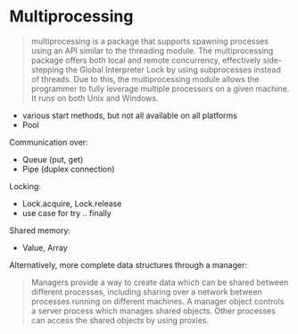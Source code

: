 # Multiprocessing

> multiprocessing is a package that supports spawning processes using an API similar to the threading module. The multiprocessing package offers both local and remote concurrency, effectively side-stepping the Global Interpreter Lock by using subprocesses instead of threads. Due to this, the multiprocessing module allows the programmer to fully leverage multiple processors on a given machine. It runs on both Unix and Windows.

* various start methods, but not all available on all platforms
* Pool

Communication over:

* Queue (put, get)
* Pipe (duplex connection)

Locking:

* Lock.acquire, Lock.release
* use case for try .. finally

Shared memory:

* Value, Array

Alternatively, more complete data structures through a manager:

> Managers provide a way to create data which can be shared between different processes, including sharing over a network between processes running on different machines. A manager object controls a server process which manages shared objects. Other processes can access the shared objects by using proxies.